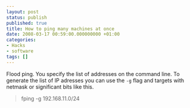 ```yaml
---
layout: post
status: publish
published: true
title: How to ping many machines at once
date: 2008-03-17 00:59:00.000000000 +01:00
categories:
- Hacks
- software
tags: []
---
```

Flood ping. You specify the list of addresses on the command line. To generate the list of IP adresses you can use the `-g` flag and targets with netmask or significant bits like this.
<blockquote>fping -g 192.168.11.0/24</blockquote>
